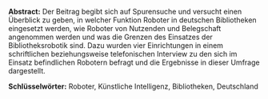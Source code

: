 **Abstract:** Der Beitrag begibt sich auf Spurensuche und versucht einen Überblick zu geben, in welcher Funktion Roboter in deutschen Bibliotheken eingesetzt werden, wie Roboter von Nutzenden und Belegschaft angenommen werden und was die Grenzen des Einsatzes der Bibliotheksrobotik sind. Dazu wurden vier Einrichtungen in einem schriftlichen beziehungsweise telefonischen Interview zu den sich im Einsatz befindlichen Robotern befragt und die Ergebnisse in dieser Umfrage dargestellt.

**Schlüsselwörter:** Roboter, Künstliche Intelligenz, Bibliotheken, Deutschland